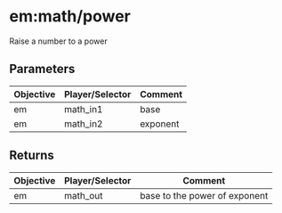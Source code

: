 # em:math/power

Raise a number to a power

## Parameters

| Objective | Player/Selector | Comment  |
| --------- | --------------- | -------- |
| em        | math_in1        | base     |
| em        | math_in2        | exponent |

## Returns

| Objective | Player/Selector | Comment                       |
| --------- | --------------- | ----------------------------- |
| em        | math_out        | base to the power of exponent |
